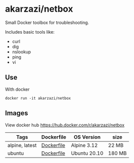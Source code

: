 # akarzazi/netbox

Small Docker toolbox for troubleshooting.

Includes basic tools like:
- curl
- dig
- nslookup
- ping
- vi

## Use

With docker

```
docker run -it akarzazi/netbox
```

## Images

View docker hub https://hub.docker.com/r/akarzazi/netbox

Tags | Dockerfile | OS Version | size
-----------| -------------| -------------|----
alpine, latest | [Dockerfile](https://github.com/akarzazi/netbox/blob/main/alpine/Dockerfile) | Alpine 3.12 | 22 MB
ubuntu | [Dockerfile](https://github.com/akarzazi/netbox/blob/main/ubuntu/Dockerfile) | Ubuntu 20.10| 180 MB


